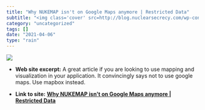 ```yaml
---
title: "Why NUKEMAP isn't on Google Maps anymore | Restricted Data"
subtitle: "<img class='cover' src=http://blog.nuclearsecrecy.com/wp-content/uploads/2019/12/Old-NUKEMAP.jpg>"
category: "uncategorized"
tags: []
date: "2021-04-06"
type: "rain"
---
```

<img class="cover" src=http://blog.nuclearsecrecy.com/wp-content/uploads/2019/12/Old-NUKEMAP.jpg>



* **Web site excerpt:** A great article if you are looking to use mapping and visualization in your application. It convincingly says not to use google maps. Use mapbox instead.

* **Link to site:** **[Why NUKEMAP isn't on Google Maps anymore | Restricted Data](http://blog.nuclearsecrecy.com/2019/12/13/why-nukemap-isnt-on-google-maps-anymore)**